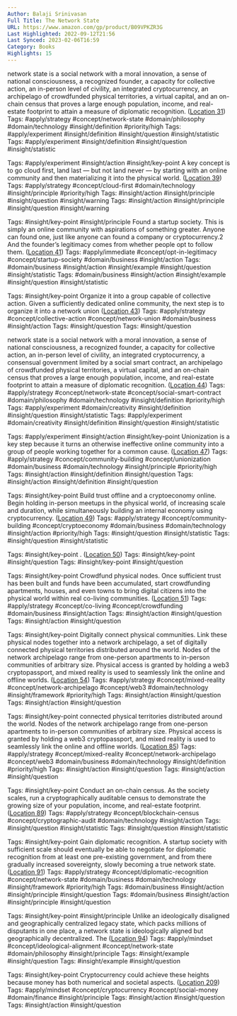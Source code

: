 ```yaml
---
Author: Balaji Srinivasan
Full Title: The Network State
URL: https://www.amazon.com/gp/product/B09VPKZR3G
Last Highlighted: 2022-09-12T21:56
Last Synced: 2023-02-06T16:59
Category: Books
Highlights: 15
---
```

network state is a social network with a moral innovation, a sense of national consciousness, a recognized founder, a capacity for collective action, an in-person level of civility, an integrated cryptocurrency, an archipelago of crowdfunded physical territories, a virtual capital, and an on-chain census that proves a large enough population, income, and real-estate footprint to attain a measure of diplomatic recognition. ([Location 31](https://readwise.io/to_kindle?action=open&asin=B09VPKZR3G&location=31))
Tags: #apply/strategy #concept/network-state #domain/philosophy #domain/technology #insight/definition #priority/high
Tags: #apply/experiment #insight/definition #insight/question #insight/statistic
Tags: #apply/experiment #insight/definition #insight/question #insight/statistic
  
Tags: #apply/experiment #insight/action #insight/key-point
A key concept is to go cloud first, land last — but not land never — by starting with an online community and then materializing it into the physical world. ([Location 39](https://readwise.io/to_kindle?action=open&asin=B09VPKZR3G&location=39))
Tags: #apply/strategy #concept/cloud-first #domain/technology #insight/principle #priority/high
Tags: #insight/action #insight/principle #insight/question #insight/warning
Tags: #insight/action #insight/principle #insight/question #insight/warning
  
Tags: #insight/key-point #insight/principle
Found a startup society. This is simply an online community with aspirations of something greater. Anyone can found one, just like anyone can found a company or cryptocurrency.2 And the founder’s legitimacy comes from whether people opt to follow them. ([Location 41](https://readwise.io/to_kindle?action=open&asin=B09VPKZR3G&location=41))
Tags: #apply/immediate #concept/opt-in-legitimacy #concept/startup-society #domain/business #insight/action
Tags: #domain/business #insight/action #insight/example #insight/question #insight/statistic
Tags: #domain/business #insight/action #insight/example #insight/question #insight/statistic
  
Tags: #insight/key-point
Organize it into a group capable of collective action. Given a sufficiently dedicated online community, the next step is to organize it into a network union ([Location 43](https://readwise.io/to_kindle?action=open&asin=B09VPKZR3G&location=43))
Tags: #apply/strategy #concept/collective-action #concept/network-union #domain/business #insight/action
Tags: #insight/question
Tags: #insight/question
  
network state is a social network with a moral innovation, a sense of national consciousness, a recognized founder, a capacity for collective action, an in-person level of civility, an integrated cryptocurrency, a consensual government limited by a social smart contract, an archipelago of crowdfunded physical territories, a virtual capital, and an on-chain census that proves a large enough population, income, and real-estate footprint to attain a measure of diplomatic recognition. ([Location 44](https://readwise.io/to_kindle?action=open&asin=B09VPKZR3G&location=44))
Tags: #apply/strategy #concept/network-state #concept/social-smart-contract #domain/philosophy #domain/technology #insight/definition #priority/high
Tags: #apply/experiment #domain/creativity #insight/definition #insight/question #insight/statistic
Tags: #apply/experiment #domain/creativity #insight/definition #insight/question #insight/statistic
  
Tags: #apply/experiment #insight/action #insight/key-point
Unionization is a key step because it turns an otherwise ineffective online community into a group of people working together for a common cause. ([Location 47](https://readwise.io/to_kindle?action=open&asin=B09VPKZR3G&location=47))
Tags: #apply/strategy #concept/community-building #concept/unionization #domain/business #domain/technology #insight/principle #priority/high
Tags: #insight/action #insight/definition #insight/question
Tags: #insight/action #insight/definition #insight/question
  
Tags: #insight/key-point
Build trust offline and a cryptoeconomy online. Begin holding in-person meetups in the physical world, of increasing scale and duration, while simultaneously building an internal economy using cryptocurrency. ([Location 49](https://readwise.io/to_kindle?action=open&asin=B09VPKZR3G&location=49))
Tags: #apply/strategy #concept/community-building #concept/cryptoeconomy #domain/business #domain/technology #insight/action #priority/high
Tags: #insight/question #insight/statistic
Tags: #insight/question #insight/statistic
  
Tags: #insight/key-point
. ([Location 50](https://readwise.io/to_kindle?action=open&asin=B09VPKZR3G&location=50))
Tags: #insight/key-point #insight/question
Tags: #insight/key-point #insight/question
  
Tags: #insight/key-point
Crowdfund physical nodes. Once sufficient trust has been built and funds have been accumulated, start crowdfunding apartments, houses, and even towns to bring digital citizens into the physical world within real co-living communities. ([Location 51](https://readwise.io/to_kindle?action=open&asin=B09VPKZR3G&location=51))
Tags: #apply/strategy #concept/co-living #concept/crowdfunding #domain/business #insight/action
Tags: #insight/action #insight/question
Tags: #insight/action #insight/question
  
Tags: #insight/key-point
Digitally connect physical communities. Link these physical nodes together into a network archipelago, a set of digitally connected physical territories distributed around the world. Nodes of the network archipelago range from one-person apartments to in-person communities of arbitrary size. Physical access is granted by holding a web3 cryptopassport, and mixed reality is used to seamlessly link the online and offline worlds. ([Location 54](https://readwise.io/to_kindle?action=open&asin=B09VPKZR3G&location=54))
Tags: #apply/strategy #concept/mixed-reality #concept/network-archipelago #concept/web3 #domain/technology #insight/framework #priority/high
Tags: #insight/action #insight/question
Tags: #insight/action #insight/question
  
Tags: #insight/key-point
connected physical territories distributed around the world. Nodes of the network archipelago range from one-person apartments to in-person communities of arbitrary size. Physical access is granted by holding a web3 cryptopassport, and mixed reality is used to seamlessly link the online and offline worlds. ([Location 85](https://readwise.io/to_kindle?action=open&asin=B09VPKZR3G&location=85))
Tags: #apply/strategy #concept/mixed-reality #concept/network-archipelago #concept/web3 #domain/business #domain/technology #insight/definition #priority/high
Tags: #insight/action #insight/question
Tags: #insight/action #insight/question
  
Tags: #insight/key-point
Conduct an on-chain census. As the society scales, run a cryptographically auditable census to demonstrate the growing size of your population, income, and real-estate footprint. ([Location 89](https://readwise.io/to_kindle?action=open&asin=B09VPKZR3G&location=89))
Tags: #apply/strategy #concept/blockchain-census #concept/cryptographic-audit #domain/technology #insight/action
Tags: #insight/question #insight/statistic
Tags: #insight/question #insight/statistic
  
Tags: #insight/key-point
Gain diplomatic recognition. A startup society with sufficient scale should eventually be able to negotiate for diplomatic recognition from at least one pre-existing government, and from there gradually increased sovereignty, slowly becoming a true network state. ([Location 91](https://readwise.io/to_kindle?action=open&asin=B09VPKZR3G&location=91))
Tags: #apply/strategy #concept/diplomatic-recognition #concept/network-state #domain/business #domain/technology #insight/framework #priority/high
Tags: #domain/business #insight/action #insight/principle #insight/question
Tags: #domain/business #insight/action #insight/principle #insight/question
  
Tags: #insight/key-point #insight/principle
Unlike an ideologically disaligned and geographically centralized legacy state, which packs millions of disputants in one place, a network state is ideologically aligned but geographically decentralized. The ([Location 94](https://readwise.io/to_kindle?action=open&asin=B09VPKZR3G&location=94))
Tags: #apply/mindset #concept/ideological-alignment #concept/network-state #domain/philosophy #insight/principle
Tags: #insight/example #insight/question
Tags: #insight/example #insight/question
  
Tags: #insight/key-point
Cryptocurrency could achieve these heights because money has both numerical and societal aspects. ([Location 209](https://readwise.io/to_kindle?action=open&asin=B09VPKZR3G&location=209))
Tags: #apply/mindset #concept/cryptocurrency #concept/social-money #domain/finance #insight/principle
Tags: #insight/action #insight/question
Tags: #insight/action #insight/question